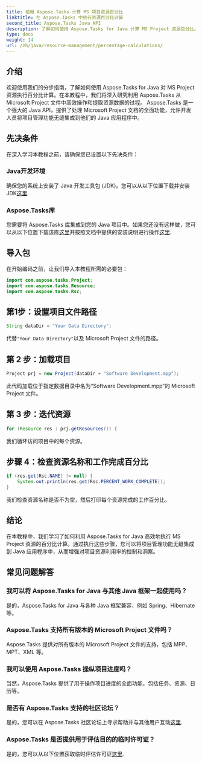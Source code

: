 ```yaml
---
title: 使用 Aspose.Tasks 计算 MS 项目资源百分比
linktitle: 在 Aspose.Tasks 中执行资源百分比计算
second_title: Aspose.Tasks Java API
description: 了解如何使用 Aspose.Tasks for Java 计算 MS Project 资源百分比。包含代码示例的分步指南。
type: docs
weight: 14
url: /zh/java/resource-management/percentage-calculations/
---
```

## 介绍
欢迎使用我们的分步指南，了解如何使用 Aspose.Tasks for Java 对 MS Project 资源执行百分比计算。在本教程中，我们将深入研究利用 Aspose.Tasks 从 Microsoft Project 文件中高效操作和提取资源数据的过程。 Aspose.Tasks 是一个强大的 Java API，提供了处理 Microsoft Project 文档的全面功能，允许开发人员将项目管理功能无缝集成到他们的 Java 应用程序中。
## 先决条件
在深入学习本教程之前，请确保您已设置以下先决条件：
### Java开发环境
确保您的系统上安装了 Java 开发工具包 (JDK)。您可以从以下位置下载并安装 JDK[这里](https://www.oracle.com/java/technologies/javase-jdk11-downloads.html).
### Aspose.Tasks库
您需要将 Aspose.Tasks 库集成到您的 Java 项目中。如果您还没有这样做，您可以从以下位置下载该库[这里](https://releases.aspose.com/tasks/java/)并按照文档中提供的安装说明进行操作[这里](https://reference.aspose.com/tasks/java/).

## 导入包
在开始编码之前，让我们导入本教程所需的必要包：
```java
import com.aspose.tasks.Project;
import com.aspose.tasks.Resource;
import com.aspose.tasks.Rsc;
```
## 第1步：设置项目文件路径
```java
String dataDir = "Your Data Directory";
```
代替`"Your Data Directory"`以及 Microsoft Project 文件的路径。
## 第 2 步：加载项目
```java
Project prj = new Project(dataDir + "Software Development.mpp");
```
此代码加载位于指定数据目录中名为“Software Development.mpp”的 Microsoft Project 文件。
## 第 3 步：迭代资源
```java
for (Resource res : prj.getResources()) {
```
我们循环访问项目中的每个资源。
## 步骤 4：检查资源名称和工作完成百分比
```java
if (res.get(Rsc.NAME) != null) {
    System.out.println(res.get(Rsc.PERCENT_WORK_COMPLETE));
}
```
我们检查资源名称是否不为空，然后打印每个资源完成的工作百分比。

## 结论
在本教程中，我们学习了如何利用 Aspose.Tasks for Java 高效地执行 MS Project 资源的百分比计算。通过执行这些步骤，您可以将项目管理功能无缝集成到 Java 应用程序中，从而增强对项目资源利用率的控制和洞察。
## 常见问题解答
### 我可以将 Aspose.Tasks for Java 与其他 Java 框架一起使用吗？
是的，Aspose.Tasks for Java 与各种 Java 框架兼容，例如 Spring、Hibernate 等。
### Aspose.Tasks 支持所有版本的 Microsoft Project 文件吗？
Aspose.Tasks 提供对所有版本的 Microsoft Project 文件的支持，包括 MPP、MPT、XML 等。
### 我可以使用 Aspose.Tasks 操纵项目进度吗？
当然，Aspose.Tasks 提供了用于操作项目进度的全面功能，包括任务、资源、日历等。
### 是否有 Aspose.Tasks 支持的社区论坛？
是的，您可以在 Aspose.Tasks 社区论坛上寻求帮助并与其他用户互动[这里](https://forum.aspose.com/c/tasks/15).
### Aspose.Tasks 是否提供用于评估目的的临时许可证？
是的，您可以从以下位置获取临时评估许可证[这里](https://purchase.aspose.com/temporary-license/).
